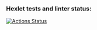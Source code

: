 ### Hexlet tests and linter status:
[![Actions Status](https://github.com/CicadaN/java-project-78/actions/workflows/hexlet-check.yml/badge.svg)](https://github.com/CicadaN/java-project-78/actions)